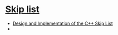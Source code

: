 # [Skip list](https://en.wikipedia.org/wiki/Skip_list)

- [Design and Implementation of the C++ Skip List](https://skiplist.readthedocs.io/en/latest/design.html#:~:text=This%20skip%20list%20is%20implemented,by%20tossing%20a%20virtual%20coin.)
- 